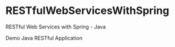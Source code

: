 # RESTfulWebServicesWithSpring
RESTful Web Services with Spring - Java

Demo Java RESTful Application
